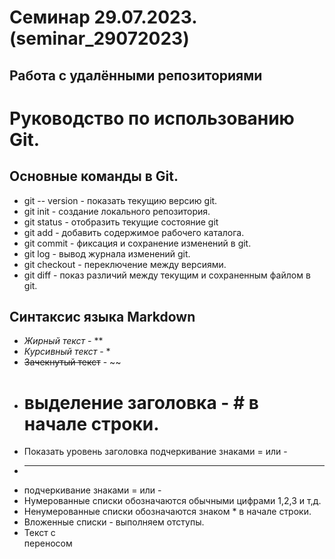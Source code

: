 ﻿# Семинар 29.07.2023. (seminar_29072023)
## Работа с удалёнными репозиториями

# Руководство по использованию Git.
## Основные команды в Git.
* git -- version - показать текущию версию git.
* git init - создание локального репозитория.
* git status - отобразить текущие состояние git
* git add - добавить  содержимое  рабочего каталога.
* git commit - фиксация и  сохранение изменений в git.
* git log - вывод журнала изменений git.
* git checkout - переключение между версиями.
*  git diff - показ различий между текущим  и   сохраненным файлом в git.
## Синтаксис языка Markdown
* *Жирный текст* - **
* *Курсивный текст* - *
* ~~Зачекнутый текст~~ - ~~
* # выделение заголовка - # в начале строки.
* Показать уровень заголовка подчеркивание знаками = или -
* ---
* подчеркивание знаками = или -
* Нумерованные списки обозначаются обычными цифрами 1,2,3 и т,д.
* Ненумерованные списки обозначаются знаком  * в начале строки.
* Вложенные списки - выполняем отступы.
* Текст с <br> переносом 
